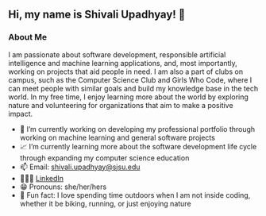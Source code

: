 ## Hi, my name is Shivali Upadhyay! 👋

### **About Me**

I am passionate about software development, responsible artificial intelligence and machine learning applications, and, most importantly, working on projects that aid people in need. I am also a part of clubs on campus, such as the Computer Science Club and Girls Who Code, where I can meet people with similar goals and build my knowledge base in the tech world. In my free time, I enjoy learning more about the world by exploring nature and volunteering for organizations that aim to make a positive impact. 

- 🔭 I’m currently working on developing my professional portfolio through working on machine learning and general software projects
- 📈 I’m currently learning more about the software development life cycle through expanding my computer science education
- 📫 Email: shivali.upadhyay@sjsu.edu
- 👩🏾‍💻 [LinkedIn](www.linkedin.com/in/shivali-upadhyay)
- 😁 Pronouns: she/her/hers
- 🌸 Fun fact: I love spending time outdoors when I am not inside coding, whether it be biking, running, or just enjoying nature

<!--
**papillon747/papillon747** is a ✨ _special_ ✨ repository because its `README.md` (this file) appears on your GitHub profile.

Here are some ideas to get you started:

- 🔭 I’m currently working on ...
- 🌱 I’m currently learning ...
- 👯 I’m looking to collaborate on ...
- 🤔 I’m looking for help with ...
- 💬 Ask me about ...
- 📫 How to reach me: ...
- 😄 Pronouns: ...
- ⚡ Fun fact: ...
-->
